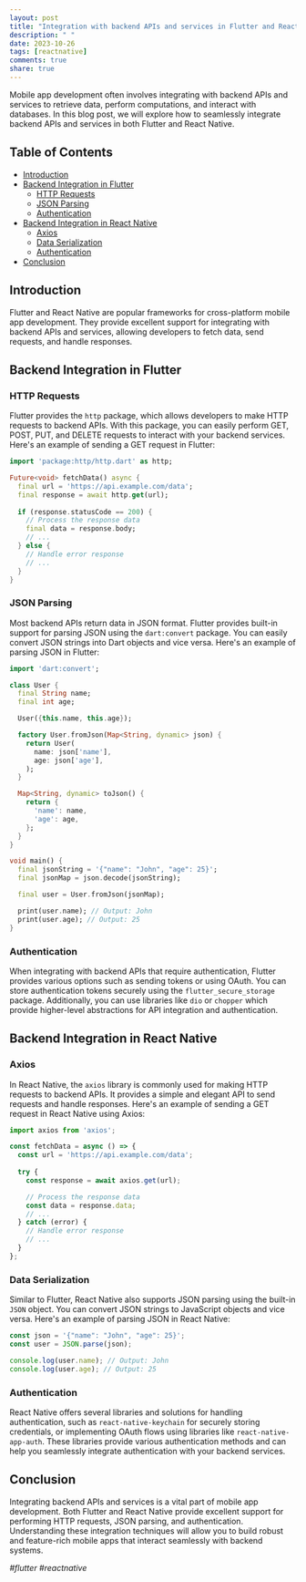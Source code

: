 ```yaml
---
layout: post
title: "Integration with backend APIs and services in Flutter and React Native"
description: " "
date: 2023-10-26
tags: [reactnative]
comments: true
share: true
---
```


Mobile app development often involves integrating with backend APIs and services to retrieve data, perform computations, and interact with databases. In this blog post, we will explore how to seamlessly integrate backend APIs and services in both Flutter and React Native.

## Table of Contents
- [Introduction](#introduction)
- [Backend Integration in Flutter](#backend-integration-in-flutter)
  - [HTTP Requests](#http-requests)
  - [JSON Parsing](#json-parsing)
  - [Authentication](#authentication)
- [Backend Integration in React Native](#backend-integration-in-react-native)
  - [Axios](#axios)
  - [Data Serialization](#data-serialization)
  - [Authentication](#authentication)
- [Conclusion](#conclusion)

## Introduction

Flutter and React Native are popular frameworks for cross-platform mobile app development. They provide excellent support for integrating with backend APIs and services, allowing developers to fetch data, send requests, and handle responses.

## Backend Integration in Flutter

### HTTP Requests

Flutter provides the `http` package, which allows developers to make HTTP requests to backend APIs. With this package, you can easily perform GET, POST, PUT, and DELETE requests to interact with your backend services. Here's an example of sending a GET request in Flutter:

```dart
import 'package:http/http.dart' as http;

Future<void> fetchData() async {
  final url = 'https://api.example.com/data';
  final response = await http.get(url);
  
  if (response.statusCode == 200) {
    // Process the response data
    final data = response.body;
    // ...
  } else {
    // Handle error response
    // ...
  }
}
```

### JSON Parsing

Most backend APIs return data in JSON format. Flutter provides built-in support for parsing JSON using the `dart:convert` package. You can easily convert JSON strings into Dart objects and vice versa. Here's an example of parsing JSON in Flutter:

```dart
import 'dart:convert';

class User {
  final String name;
  final int age;

  User({this.name, this.age});

  factory User.fromJson(Map<String, dynamic> json) {
    return User(
      name: json['name'],
      age: json['age'],
    );
  }

  Map<String, dynamic> toJson() {
    return {
      'name': name,
      'age': age,
    };
  }
}

void main() {
  final jsonString = '{"name": "John", "age": 25}';
  final jsonMap = json.decode(jsonString);

  final user = User.fromJson(jsonMap);

  print(user.name); // Output: John
  print(user.age); // Output: 25
}
```

### Authentication

When integrating with backend APIs that require authentication, Flutter provides various options such as sending tokens or using OAuth. You can store authentication tokens securely using the `flutter_secure_storage` package. Additionally, you can use libraries like `dio` or `chopper` which provide higher-level abstractions for API integration and authentication.

## Backend Integration in React Native

### Axios

In React Native, the `axios` library is commonly used for making HTTP requests to backend APIs. It provides a simple and elegant API to send requests and handle responses. Here's an example of sending a GET request in React Native using Axios:

```javascript
import axios from 'axios';

const fetchData = async () => {
  const url = 'https://api.example.com/data';
  
  try {
    const response = await axios.get(url);

    // Process the response data
    const data = response.data;
    // ...
  } catch (error) {
    // Handle error response
    // ...
  }
};
```

### Data Serialization

Similar to Flutter, React Native also supports JSON parsing using the built-in `JSON` object. You can convert JSON strings to JavaScript objects and vice versa. Here's an example of parsing JSON in React Native:

```javascript
const json = '{"name": "John", "age": 25}';
const user = JSON.parse(json);

console.log(user.name); // Output: John
console.log(user.age); // Output: 25
```

### Authentication

React Native offers several libraries and solutions for handling authentication, such as `react-native-keychain` for securely storing credentials, or implementing OAuth flows using libraries like `react-native-app-auth`. These libraries provide various authentication methods and can help you seamlessly integrate authentication with your backend services.

## Conclusion

Integrating backend APIs and services is a vital part of mobile app development. Both Flutter and React Native provide excellent support for performing HTTP requests, JSON parsing, and authentication. Understanding these integration techniques will allow you to build robust and feature-rich mobile apps that interact seamlessly with backend systems.

_#flutter #reactnative_